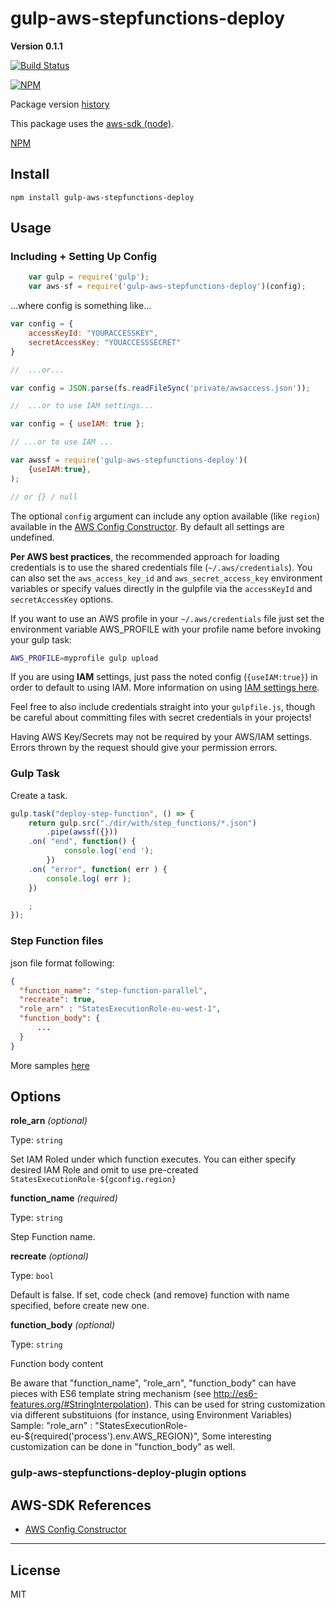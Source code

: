 # gulp-aws-stepfunctions-deploy
__Version 0.1.1__


[![Build Status](https://travis-ci.org/YurgenUA/gulp-aws-stepfunctions-deploy.svg?branch=master)](https://github.com/YurgenUA/gulp-aws-stepfunctions-deploy)

[![NPM](https://nodei.co/npm-dl/gulp-aws-stepfunctions-deploy.png?months=3)](https://github.com/YurgenUA/gulp-aws-stepfunctions-deploy/)


Package version [history](https://github.com/YurgenUA/gulp-aws-stepfunctions-deploy/blob/master/doku/HISTORY.md)

This package uses the [aws-sdk (node)](http://aws.amazon.com/sdk-for-node-js/).

[NPM](https://www.npmjs.com/package/gulp-aws-stepfunctions-deploy)

## Install

    npm install gulp-aws-stepfunctions-deploy

## Usage

### Including + Setting Up Config

```js
    var gulp = require('gulp');
    var aws-sf = require('gulp-aws-stepfunctions-deploy')(config);
```

...where config is something like...

```js
var config = {
    accessKeyId: "YOURACCESSKEY",
    secretAccessKey: "YOUACCESSSECRET"
}

//  ...or...

var config = JSON.parse(fs.readFileSync('private/awsaccess.json'));

//  ...or to use IAM settings...

var config = { useIAM: true };

// ...or to use IAM ...

var awssf = require('gulp-aws-stepfunctions-deploy')(
    {useIAM:true},
);

// or {} / null

```

The optional `config` argument can include any option available (like `region`) available in the [AWS Config Constructor](http://docs.aws.amazon.com/AWSJavaScriptSDK/latest/AWS/Config.html#constructor-property). By default all settings are undefined. 

**Per AWS best practices**, the recommended approach for loading credentials is to use the shared credentials file (`~/.aws/credentials`). You can also set the `aws_access_key_id` and `aws_secret_access_key` environment variables or specify values directly in the gulpfile via the `accessKeyId` and `secretAccessKey` options.  

If you want to use an AWS profile in your `~/.aws/credentials` file just set
the environment variable AWS_PROFILE with your profile name before invoking
your gulp task:

```sh
AWS_PROFILE=myprofile gulp upload
```

If you are using **IAM** settings, just pass the noted config (`{useIAM:true}`) in order to default to using IAM.  More information on using [IAM settings here](https://aws.amazon.com/documentation/iam/). 

Feel free to also include credentials straight into your `gulpfile.js`, though be careful about committing files with secret credentials in your projects!

Having AWS Key/Secrets may not be required by your AWS/IAM settings.  Errors thrown by the request should give your permission errors.


### Gulp Task

Create a task.

```js
gulp.task("deploy-step-function", () => {
    return gulp.src("./dir/with/step_functions/*.json")
        .pipe(awssf({}))
    .on( "end", function() { 
            console.log('end ');
        })
    .on( "error", function( err ) {
        console.log( err );
    })

    ;
});
```

### Step Function files

json file format following:

```json
{
  "function_name": "step-function-parallel",
  "recreate": true,
  "role_arn" : "StatesExecutionRole-eu-west-1",
  "function_body": {
      ...
  }
}
```
More samples [here](https://github.com/YurgenUA/gulp-aws-stepfunctions-deploy/blob/master/samples)

## Options

**role_arn** *(optional)*

Type: `string`

Set IAM Roled under which function executes. You can either specify desired IAM Role and omit to use pre-created `StatesExecutionRole-${gconfig.region}`


**function_name** *(required)*

Type: `string`

Step Function name.

**recreate** *(optional)*

Type: `bool`

Default is false. If set, code check (and remove) function with name specified, before create new one.

**function_body** *(optional)*

Type: `string`

Function body content

Be aware that "function_name", "role_arn", "function_body" can have pieces with ES6 template string mechanism (see http://es6-features.org/#StringInterpolation). 
This can be used for string customization via different substituions (for instance, using Environment Variables)
Sample: 
  "role_arn" : "StatesExecutionRole-eu-${required('process').env.AWS_REGION}",
Some interesting customization can be done in "function_body" as well.

### gulp-aws-stepfunctions-deploy-plugin options

## AWS-SDK References

* [AWS Config Constructor](http://docs.aws.amazon.com/AWSJavaScriptSDK/latest/AWS/Config.html#constructor-property)

----------------------------------------------------

## License

MIT